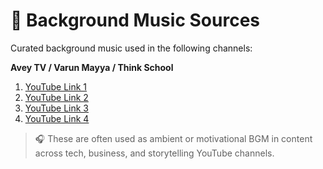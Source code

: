 # 🎵 Background Music Sources

Curated background music used in the following channels:

**Avey TV / Varun Mayya / Think School**

1. [YouTube Link 1](https://youtu.be/ychWmcmC_tk?si=BrZAG_856_TcckSV)
2. [YouTube Link 2](https://youtu.be/MPDiC3Qu0Ug?si=l4qBLZOGx-2ByjA3)
3. [YouTube Link 3](https://youtu.be/RK1sMJ-JDNw?si=NiovPjKyFVvxVvDg)
4. [YouTube Link 4](https://youtu.be/CVTofCZe3UI?si=m9vOKJSbFWLYER8F)

> 🎧 These are often used as ambient or motivational BGM in content across tech, business, and storytelling YouTube channels.
